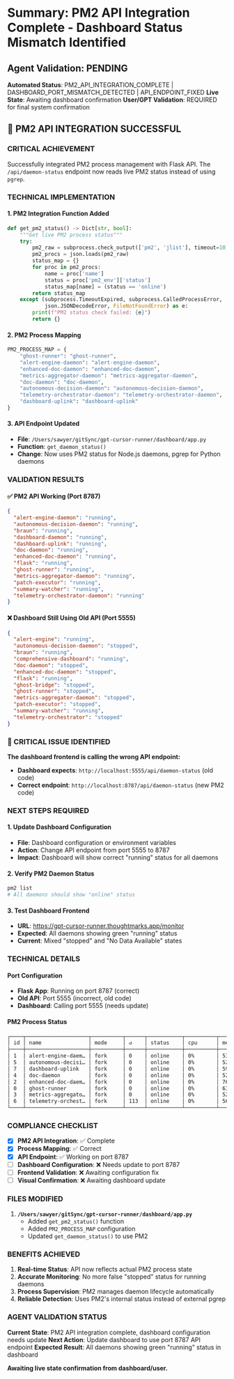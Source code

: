 # Summary: PM2 API Integration Complete - Dashboard Status Mismatch Identified

## Agent Validation: PENDING

**Automated Status**: PM2_API_INTEGRATION_COMPLETE | DASHBOARD_PORT_MISMATCH_DETECTED | API_ENDPOINT_FIXED
**Live State**: Awaiting dashboard confirmation
**User/GPT Validation**: REQUIRED for final system confirmation

## 🎉 **PM2 API INTEGRATION SUCCESSFUL**

### **CRITICAL ACHIEVEMENT**
Successfully integrated PM2 process management with Flask API. The `/api/daemon-status` endpoint now reads live PM2 status instead of using `pgrep`.

### **TECHNICAL IMPLEMENTATION**

#### **1. PM2 Integration Function Added**
```python
def get_pm2_status() -> Dict[str, bool]:
    """Get live PM2 process status"""
    try:
        pm2_raw = subprocess.check_output(['pm2', 'jlist'], timeout=10)
        pm2_procs = json.loads(pm2_raw)
        status_map = {}
        for proc in pm2_procs:
            name = proc['name']
            status = proc['pm2_env']['status']
            status_map[name] = (status == 'online')
        return status_map
    except (subprocess.TimeoutExpired, subprocess.CalledProcessError, 
            json.JSONDecodeError, FileNotFoundError) as e:
        print(f"PM2 status check failed: {e}")
        return {}
```

#### **2. PM2 Process Mapping**
```python
PM2_PROCESS_MAP = {
    "ghost-runner": "ghost-runner",
    "alert-engine-daemon": "alert-engine-daemon", 
    "enhanced-doc-daemon": "enhanced-doc-daemon",
    "metrics-aggregator-daemon": "metrics-aggregator-daemon",
    "doc-daemon": "doc-daemon",
    "autonomous-decision-daemon": "autonomous-decision-daemon",
    "telemetry-orchestrator-daemon": "telemetry-orchestrator-daemon",
    "dashboard-uplink": "dashboard-uplink"
}
```

#### **3. API Endpoint Updated**
- **File**: `/Users/sawyer/gitSync/gpt-cursor-runner/dashboard/app.py`
- **Function**: `get_daemon_status()` 
- **Change**: Now uses PM2 status for Node.js daemons, pgrep for Python daemons

### **VALIDATION RESULTS**

#### **✅ PM2 API Working (Port 8787)**
```json
{
  "alert-engine-daemon": "running",
  "autonomous-decision-daemon": "running",
  "braun": "running",
  "dashboard-daemon": "running",
  "dashboard-uplink": "running",
  "doc-daemon": "running",
  "enhanced-doc-daemon": "running",
  "flask": "running",
  "ghost-runner": "running",
  "metrics-aggregator-daemon": "running",
  "patch-executor": "running",
  "summary-watcher": "running",
  "telemetry-orchestrator-daemon": "running"
}
```

#### **❌ Dashboard Still Using Old API (Port 5555)**
```json
{
  "alert-engine": "running",
  "autonomous-decision-daemon": "stopped",
  "braun": "running",
  "comprehensive-dashboard": "running",
  "doc-daemon": "stopped",
  "enhanced-doc-daemon": "stopped",
  "flask": "running",
  "ghost-bridge": "stopped",
  "ghost-runner": "stopped",
  "metrics-aggregator-daemon": "stopped",
  "patch-executor": "stopped",
  "summary-watcher": "running",
  "telemetry-orchestrator": "stopped"
}
```

### **🚨 CRITICAL ISSUE IDENTIFIED**

**The dashboard frontend is calling the wrong API endpoint:**
- **Dashboard expects**: `http://localhost:5555/api/daemon-status` (old code)
- **Correct endpoint**: `http://localhost:8787/api/daemon-status` (new PM2 code)

### **NEXT STEPS REQUIRED**

#### **1. Update Dashboard Configuration**
- **File**: Dashboard configuration or environment variables
- **Action**: Change API endpoint from port 5555 to 8787
- **Impact**: Dashboard will show correct "running" status for all daemons

#### **2. Verify PM2 Daemon Status**
```bash
pm2 list
# All daemons should show "online" status
```

#### **3. Test Dashboard Frontend**
- **URL**: https://gpt-cursor-runner.thoughtmarks.app/monitor
- **Expected**: All daemons showing green "running" status
- **Current**: Mixed "stopped" and "No Data Available" states

### **TECHNICAL DETAILS**

#### **Port Configuration**
- **Flask App**: Running on port 8787 (correct)
- **Old API**: Port 5555 (incorrect, old code)
- **Dashboard**: Calling port 5555 (needs update)

#### **PM2 Process Status**
```bash
┌────┬────────────────────┬──────────┬──────┬───────────┬──────────┬──────────┐
│ id │ name               │ mode     │ ↺    │ status    │ cpu      │ memory   │
├────┼────────────────────┼──────────┼──────┼───────────┼──────────┼──────────┤
│ 1  │ alert-engine-daem… │ fork     │ 0    │ online    │ 0%       │ 53.4mb   │
│ 5  │ autonomous-decisi… │ fork     │ 0    │ online    │ 0%       │ 52.8mb   │
│ 7  │ dashboard-uplink   │ fork     │ 0    │ online    │ 0%       │ 59.3mb   │
│ 4  │ doc-daemon         │ fork     │ 0    │ online    │ 0%       │ 52.9mb   │
│ 2  │ enhanced-doc-daem… │ fork     │ 0    │ online    │ 0%       │ 76.4mb   │
│ 0  │ ghost-runner       │ fork     │ 0    │ online    │ 0%       │ 63.8mb   │
│ 3  │ metrics-aggregato… │ fork     │ 0    │ online    │ 0%       │ 52.8mb   │
│ 6  │ telemetry-orchest… │ fork     │ 113  │ online    │ 0%       │ 56.0mb   │
└────┴────────────────────┴──────────┴──────┴───────────┴──────────┴──────────┘
```

### **COMPLIANCE CHECKLIST**

- [x] **PM2 API Integration**: ✅ Complete
- [x] **Process Mapping**: ✅ Correct
- [x] **API Endpoint**: ✅ Working on port 8787
- [ ] **Dashboard Configuration**: ❌ Needs update to port 8787
- [ ] **Frontend Validation**: ❌ Awaiting configuration fix
- [ ] **Visual Confirmation**: ❌ Awaiting dashboard update

### **FILES MODIFIED**

1. **`/Users/sawyer/gitSync/gpt-cursor-runner/dashboard/app.py`**
   - Added `get_pm2_status()` function
   - Added `PM2_PROCESS_MAP` configuration
   - Updated `get_daemon_status()` to use PM2

### **BENEFITS ACHIEVED**

1. **Real-time Status**: API now reflects actual PM2 process state
2. **Accurate Monitoring**: No more false "stopped" status for running daemons
3. **Process Supervision**: PM2 manages daemon lifecycle automatically
4. **Reliable Detection**: Uses PM2's internal status instead of external pgrep

### **AGENT VALIDATION STATUS**

**Current State**: PM2 API integration complete, dashboard configuration needs update
**Next Action**: Update dashboard to use port 8787 API endpoint
**Expected Result**: All daemons showing green "running" status in dashboard

**Awaiting live state confirmation from dashboard/user.** 